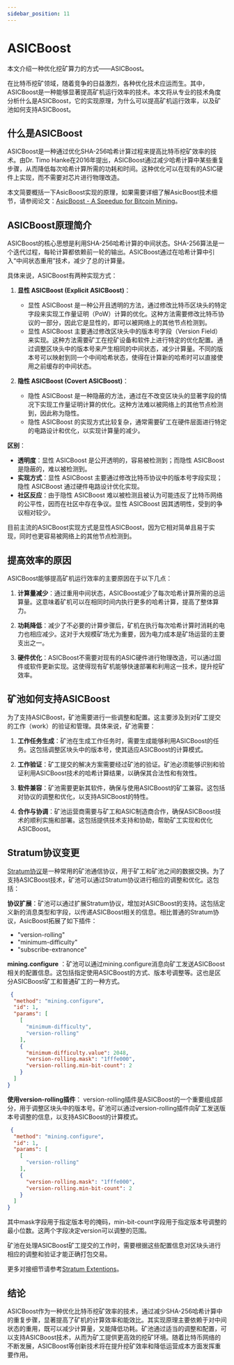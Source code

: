 ```yaml
---
sidebar_position: 11
---
```


# ASICBoost

本文介绍一种优化挖矿算力的方式——ASICBoost。

在比特币挖矿领域，随着竞争的日益激烈，各种优化技术应运而生。其中，ASICBoost是一种能够显著提高矿机运行效率的技术。本文将从专业的技术角度分析什么是ASICBoost，它的实现原理，为什么可以提高矿机运行效率，以及矿池如何支持ASICBoost。

## 什么是ASICBoost

ASICBoost是一种通过优化SHA-256哈希计算过程来提高比特币挖矿效率的技术。由Dr. Timo
Hanke在2016年提出，ASICBoost通过减少哈希计算中某些重复步骤，从而降低每次哈希计算所需的功耗和时间。这种优化可以在现有的ASIC硬件上实现，而不需要对芯片进行物理改造。

本文简要概括一下AsicBoost实现的原理，如果需要详细了解AsicBoost技术细节，请参阅论文：[AsicBoost - A Speedup for Bitcoin Mining](https://arxiv.org/pdf/1604.00575)。

## ASICBoost原理简介

ASICBoost的核心思想是利用SHA-256哈希计算的中间状态。SHA-256算法是一个迭代过程，每轮计算都依赖前一轮的输出。ASICBoost通过在哈希计算中引入“中间状态重用”技术，减少了总的计算量。

具体来说，ASICBoost有两种实现方式：

1. **显性 ASICBoost (Explicit ASICBoost)**：
   - 显性 ASICBoost 是一种公开且透明的方法，通过修改比特币区块头的特定字段来实现工作量证明（PoW）计算的优化。这种方法需要修改比特币协议的一部分，因此它是显性的，即可以被网络上的其他节点检测到。
   - 显性 ASICBoost 主要通过修改区块头中的版本号字段（Version Field）来实现。这种方法需要矿工在挖矿设备和软件上进行特定的优化配置。通过调整区块头中的版本号来产生相同的中间状态，减少计算量。不同的版本号可以映射到同一个中间哈希状态，使得在计算新的哈希时可以直接使用之前缓存的中间状态。

2. **隐性 ASICBoost (Covert ASICBoost)**：
   - 隐性 ASICBoost 是一种隐蔽的方法，通过在不改变区块头的显著字段的情况下实现工作量证明计算的优化。这种方法难以被网络上的其他节点检测到，因此称为隐性。
   - 隐性 ASICBoost 的实现方式比较复杂，通常需要矿工在硬件层面进行特定的电路设计和优化，以实现计算量的减少。

**区别**：
- **透明度**：显性 ASICBoost 是公开透明的，容易被检测到；而隐性 ASICBoost 是隐蔽的，难以被检测到。
- **实现方式**：显性 ASICBoost 主要通过修改比特币协议中的版本号字段实现；隐性 ASICBoost 通过硬件电路设计优化实现。
- **社区反应**：由于隐性 ASICBoost 难以被检测且被认为可能违反了比特币网络的公平性，因而在社区中存在争议。显性 ASICBoost 因其透明性，受到的争议相对较少。

目前主流的ASICBoost实现方式是显性ASICBoost，因为它相对简单且易于实现，同时也更容易被网络上的其他节点检测到。

## 提高效率的原因

ASICBoost能够提高矿机运行效率的主要原因在于以下几点：

1. **计算量减少**：通过重用中间状态，ASICBoost减少了每次哈希计算所需的总运算量。这意味着矿机可以在相同时间内执行更多的哈希计算，提高了整体算力。

2. **功耗降低**：减少了不必要的计算步骤后，矿机在执行每次哈希计算时消耗的电力也相应减少。这对于大规模矿场尤为重要，因为电力成本是矿场运营的主要支出之一。

3. **硬件优化**：ASICBoost不需要对现有的ASIC硬件进行物理改造，可以通过固件或软件更新实现。这使得现有矿机能够快速部署和利用这一技术，提升挖矿效率。

## 矿池如何支持ASICBoost

为了支持ASICBoost，矿池需要进行一些调整和配置。这主要涉及到对矿工提交的工作（work）的验证和管理。具体来说，矿池需要：

1. **工作任务生成**：矿池在生成工作任务时，需要生成能够利用ASICBoost的任务。这包括调整区块头中的版本号，使其适应ASICBoost的计算模式。

2. **工作验证**：矿工提交的解决方案需要经过矿池的验证。矿池必须能够识别和验证利用ASICBoost技术的哈希计算结果，以确保其合法性和有效性。

3. **软件兼容**：矿池需要更新其软件，确保与使用ASICBoost的矿工兼容。这包括对协议的调整和优化，以支持ASICBoost的特性。

4. **合作与协调**：矿池运营商需要与矿工和ASIC制造商合作，确保ASICBoost技术的顺利实施和部署。这包括提供技术支持和协助，帮助矿工实现和优化ASICBoost。

## Stratum协议变更

[Stratum协议](stratum-protocol.md)是一种常用的矿池通信协议，用于矿工和矿池之间的数据交换。为了支持ASICBoost技术，矿池可以通过Stratum协议进行相应的调整和优化。这包括：

**协议扩展**：矿池可以通过扩展Stratum协议，增加对ASICBoost的支持。这包括定义新的消息类型和字段，以传递ASICBoost相关的信息。相比普通的Stratum协议，AsicBoost拓展了如下插件：

* "version-rolling"
* "minimum-difficulty"
* "subscribe-extranonce"

**mining.configure**
：矿池可以通过mining.configure消息向矿工发送ASICBoost相关的配置信息。这包括指定使用ASICBoost的方式、版本号调整等。这也是区分ASICBoost矿工和普通矿工的一种方式。

```json
 {
  "method": "mining.configure",
  "id": 1,
  "params": [
    [
      "minimum-difficulty",
      "version-rolling"
    ],
    {
      "minimum-difficulty.value": 2048,
      "version-rolling.mask": "1fffe000",
      "version-rolling.min-bit-count": 2
    }
  ]
}
```

**使用version-rolling插件**：
version-rolling插件是ASICBoost的一个重要组成部分，用于调整区块头中的版本号。矿池可以通过version-rolling插件向矿工发送版本号调整的信息，以支持ASICBoost的计算模式。

```json
 {
  "method": "mining.configure",
  "id": 1,
  "params": [
    [
      "version-rolling"
    ],
    {
      "version-rolling.mask": "1fffe000",
      "version-rolling.min-bit-count": 2
    }
  ]
}

```

其中mask字段用于指定版本号的掩码，min-bit-count字段用于指定版本号调整的最小位数。这两个字段决定version可以调整的范围。

矿池在处理ASICBoost矿工提交的工作时，需要根据这些配置信息对区块头进行相应的调整和验证才能正确打包交易。

更多对接细节请参考[Stratum Extentions](https://github.com/slushpool/stratumprotocol/blob/master/stratum-extensions.mediawiki)。

## 结论

ASICBoost作为一种优化比特币挖矿效率的技术，通过减少SHA-256哈希计算中的重复步骤，显著提高了矿机的计算效率和能效比。其实现原理主要依赖于对中间状态的重用，既可以减少计算量，又能降低功耗。矿池通过适当的调整和配置，可以支持ASICBoost技术，从而为矿工提供更高效的挖矿环境。随着比特币网络的不断发展，ASICBoost等创新技术将在提升挖矿效率和降低运营成本方面发挥重要作用。
